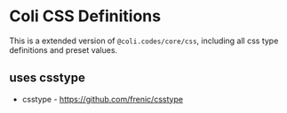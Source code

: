 # Coli CSS Definitions

This is a extended version of `@coli.codes/core/css`, including all css type definitions and preset values.

## uses csstype

- csstype - https://github.com/frenic/csstype
